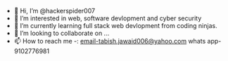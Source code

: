 - 👋 Hi, I’m @hackerspider007
- 👀 I’m interested in web, software devlopment and cyber security
- 🌱 I’m currently learning full stack web devlopment from coding ninjas.
- 💞️ I’m looking to collaborate on ...
- 📫 How to reach me -:
                email-tabish.jawaid006@yahoo.com
                whats app-9102776981
<!---
hackerspider007/hackerspider007 is a ✨ special ✨ repository because its `README.md` (this file) appears on your GitHub profile.
You can click the Preview link to take a look at your changes.
--->
